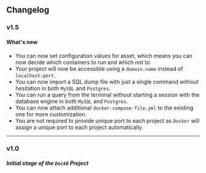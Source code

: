 ## Changelog

### v1.5

#### What's new

- You can now set configuration values for asset, which means you can now decide which containers to run and which not to.
- Your project will now be accessible using a `domain.name` instead of `localhost:port`.
- You can now import a SQL dump file with just a single command without hesitation in both `MySQL` and `Postgres`.
- You can run a query from the terminal without starting a session with the database engine in both `MySQL` and `Postgres`.
- You can now attach additional `docker-compose-file.yml` to the existing one for more customization.
- You are not required to provide unique port to each project as `Docker` will assign a unique port to each project automatically.

---

### v1.0

##### Initial stage of the `DockR` Project
